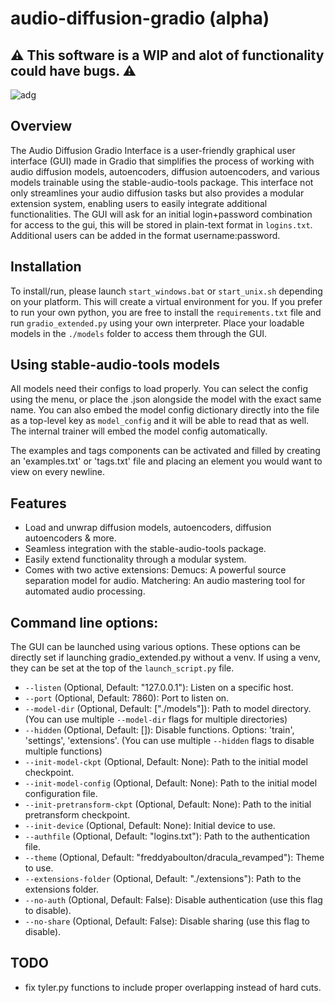 # audio-diffusion-gradio (alpha)

## ⚠️ This software is a WIP and alot of functionality could have bugs. ⚠️

![adg](https://www.dropbox.com/scl/fi/6l0j8nsbitbagbzcetd6v/audio-diffusion-gradio.png?rlkey=6zzx3mjxq4gemj1dgbjkvjsdw&raw=1)

## Overview
 The Audio Diffusion Gradio Interface is a user-friendly graphical user interface (GUI) made in Gradio that simplifies the process of working with audio diffusion models, autoencoders, diffusion autoencoders, and  various models trainable using the stable-audio-tools package. This interface not only streamlines your audio diffusion tasks but also provides a modular extension system, enabling users to easily integrate additional functionalities. The GUI will ask for an initial login+password combination for access to the gui, this will be stored in plain-text format in ```logins.txt```. Additional users can be added in the format username:password.

## Installation
To install/run, please launch ```start_windows.bat``` or ```start_unix.sh``` depending on your platform. This will create a virtual environment for you. If you prefer to run your own python, you are free to install the ```requirements.txt``` file and run ```gradio_extended.py``` using your own interpreter.
 Place your loadable models in the ```./models``` folder to access them through the GUI. 

## Using stable-audio-tools models
 All models need their configs to load properly. You can select the config using the menu, or place the .json alongside the model with the exact same name. You can also embed the model config dictionary directly into the file as a top-level key as ```model_config``` and it will be able to read that as well. The internal trainer will embed the model config automatically.

 The examples and tags components can be activated and filled by creating an 'examples.txt' or 'tags.txt' file and placing an element you would want to view on every newline.

## Features
- Load and unwrap diffusion models, autoencoders, diffusion autoencoders & more.
- Seamless integration with the stable-audio-tools package.
- Easily extend functionality through a modular system.
- Comes with two active extensions:
    Demucs: A powerful source separation model for audio.
    Matchering: An audio mastering tool for automated audio processing.

## Command line options:
 The GUI can be launched using various options. These options can be directly set if launching gradio_extended.py without a venv. If using a venv, they can be set at the top of the ```launch_script.py``` file.
- `--listen` (Optional, Default: "127.0.0.1"): Listen on a specific host.
- `--port` (Optional, Default: 7860): Port to listen on.
- `--model-dir` (Optional, Default: ["./models"]): Path to model directory. (You can use multiple `--model-dir` flags for multiple directories)
- `--hidden` (Optional, Default: []): Disable functions. Options: 'train', 'settings', 'extensions'. (You can use multiple `--hidden` flags to disable multiple functions)
- `--init-model-ckpt` (Optional, Default: None): Path to the initial model checkpoint.
- `--init-model-config` (Optional, Default: None): Path to the initial model configuration file.
- `--init-pretransform-ckpt` (Optional, Default: None): Path to the initial pretransform checkpoint.
- `--init-device` (Optional, Default: None): Initial device to use.
- `--authfile` (Optional, Default: "logins.txt"): Path to the authentication file.
- `--theme` (Optional, Default: "freddyaboulton/dracula_revamped"): Theme to use.
- `--extensions-folder` (Optional, Default: "./extensions"): Path to the extensions folder.
- `--no-auth` (Optional, Default: False): Disable authentication (use this flag to disable).
- `--no-share` (Optional, Default: False): Disable sharing (use this flag to disable).

## TODO
- fix tyler.py functions to include proper overlapping instead of hard cuts.
